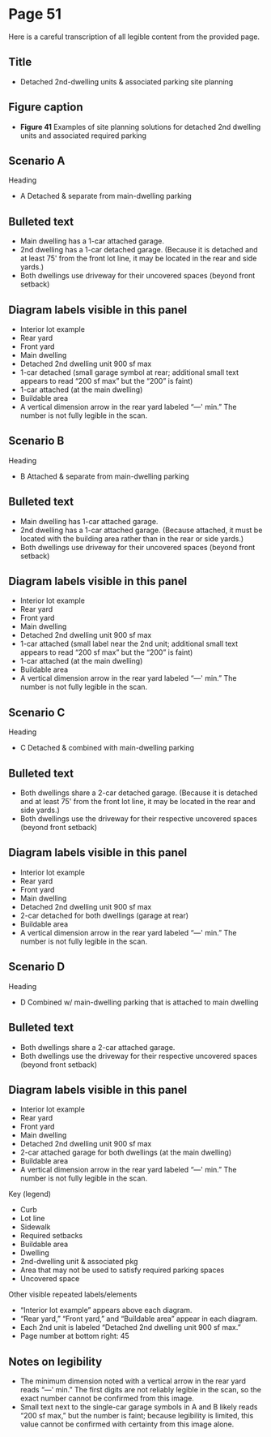 # Page 51

Here is a careful transcription of all legible content from the provided page.

## Title
* Detached 2nd-dwelling units & associated parking site planning

## Figure caption
* **Figure 41** Examples of site planning solutions for detached 2nd dwelling units and associated required parking

## Scenario A
Heading
* A Detached & separate from main-dwelling parking
## Bulleted text
* Main dwelling has a 1-car attached garage.
* 2nd dwelling has a 1-car detached garage. (Because it is detached and at least 75' from the front lot line, it may be located in the rear and side yards.)
* Both dwellings use driveway for their uncovered spaces (beyond front setback)
## Diagram labels visible in this panel
* Interior lot example
* Rear yard
* Front yard
* Main dwelling
* Detached 2nd dwelling unit 900 sf max
* 1-car detached (small garage symbol at rear; additional small text appears to read “200 sf max” but the “200” is faint)
* 1-car attached (at the main dwelling)
* Buildable area
* A vertical dimension arrow in the rear yard labeled “—' min.” The number is not fully legible in the scan.

## Scenario B
Heading
* B Attached & separate from main-dwelling parking
## Bulleted text
* Main dwelling has 1-car attached garage.
* 2nd dwelling has a 1-car attached garage. (Because attached, it must be located with the building area rather than in the rear or side yards.)
* Both dwellings use driveway for their uncovered spaces (beyond front setback)
## Diagram labels visible in this panel
* Interior lot example
* Rear yard
* Front yard
* Main dwelling
* Detached 2nd dwelling unit 900 sf max
* 1-car attached (small label near the 2nd unit; additional small text appears to read “200 sf max” but the “200” is faint)
* 1-car attached (at the main dwelling)
* Buildable area
* A vertical dimension arrow in the rear yard labeled “—' min.” The number is not fully legible in the scan.

## Scenario C
Heading
* C Detached & combined with main-dwelling parking
## Bulleted text
* Both dwellings share a 2-car detached garage. (Because it is detached and at least 75' from the front lot line, it may be located in the rear and side yards.)
* Both dwellings use the driveway for their respective uncovered spaces (beyond front setback)
## Diagram labels visible in this panel
* Interior lot example
* Rear yard
* Front yard
* Main dwelling
* Detached 2nd dwelling unit 900 sf max
* 2-car detached for both dwellings (garage at rear)
* Buildable area
* A vertical dimension arrow in the rear yard labeled “—' min.” The number is not fully legible in the scan.

## Scenario D
Heading
* D Combined w/ main-dwelling parking that is attached to main dwelling
## Bulleted text
* Both dwellings share a 2-car attached garage.
* Both dwellings use the driveway for their respective uncovered spaces (beyond front setback)
## Diagram labels visible in this panel
* Interior lot example
* Rear yard
* Front yard
* Main dwelling
* Detached 2nd dwelling unit 900 sf max
* 2-car attached garage for both dwellings (at the main dwelling)
* Buildable area
* A vertical dimension arrow in the rear yard labeled “—' min.” The number is not fully legible in the scan.

Key (legend)
* Curb
* Lot line
* Sidewalk
* Required setbacks
* Buildable area
* Dwelling
* 2nd-dwelling unit & associated pkg
* Area that may not be used to satisfy required parking spaces
* Uncovered space

Other visible repeated labels/elements
* “Interior lot example” appears above each diagram.
* “Rear yard,” “Front yard,” and “Buildable area” appear in each diagram.
* Each 2nd unit is labeled “Detached 2nd dwelling unit 900 sf max.”
* Page number at bottom right: 45

## Notes on legibility
* The minimum dimension noted with a vertical arrow in the rear yard reads “—' min.” The first digits are not reliably legible in the scan, so the exact number cannot be confirmed from this image.
* Small text next to the single-car garage symbols in A and B likely reads “200 sf max,” but the number is faint; because legibility is limited, this value cannot be confirmed with certainty from this image alone.